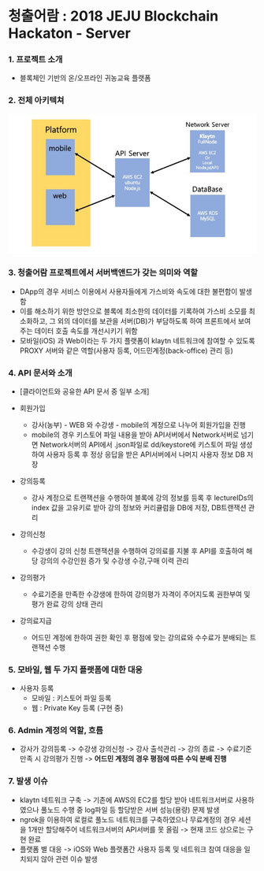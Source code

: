 # 청출어람 : 2018 JEJU Blockchain Hackaton - Server

### 1. 프로젝트 소개

- 블록체인 기반의 온/오프라인 귀농교육 플랫폼

### 2. 전체 아키텍쳐

![architecture](./uploads/architecture.jpg)

### 3. 청출어람 프로젝트에서 서버백앤드가 갖는 의미와 역할

- DApp의 경우 서비스 이용에서 사용자들에게 가스비와 속도에 대한 불편함이 발생함
- 이를 해소하기 위한 방안으로 블록에 최소한의 데이터를 기록하여 가스비 소모를 최소화하고, 그 외의 데이터를 보관을 서버(DB)가 부담하도록 하여 프론트에서 보여주는 데이터 호출 속도를 개선시키기 위함
- 모바일(iOS) 과 Web이라는 두 가지 플랫폼이 klaytn 네트워크에 참여할 수 있도록 PROXY 서버와 같은 역할(사용자 등록, 어드민계정(back-office) 관리 등)

### 4. API 문서와 소개

- [클라이언트와 공유한 API 문서 중 일부 소개]

* 회원가입

  - 강사(농부) - WEB 와 수강생 - mobile의 계정으로 나누어 회원가입을 진행
  - mobile의 경우 키스토어 파일 내용을 받아 API서버에서 Network서버로 넘기면 Network서버의 API에서 .json파일로 dd/keystore에 키스토어 파일 생성하여 사용자 등록 후 정상 응답을 받은 API서버에서 나머지 사용자 정보 DB 저장

* 강의등록

  - 강사 계정으로 트랜잭션을 수행하여 블록에 강의 정보를 등록 후 lectureIDs의 index 값을 고유키로 받아 강의 정보와 커리큘럼을 DB에 저장, DB트랜잭션 관리

* 강의신청

  - 수강생이 강의 신청 트랜잭션을 수행하여 강의료를 지불 후 API를 호출하여 해당 강의의 수강인원 증가 및 수강생 수강,구매 이력 관리

* 강의평가

  - 수료기준을 만족한 수강생에 한하여 강의평가 자격이 주어지도록 권한부여 및 평가 완료 강의 상태 관리

* 강의료지급

  - 어드민 계정에 한하여 권한 확인 후 평점에 맞는 강의료와 수수료가 분배되는 트랜잭션 수행

### 5. 모바일, 웹 두 가지 플랫폼에 대한 대응

- 사용자 등록
  - 모바일 : 키스토어 파일 등록
  - 웹 : Private Key 등록 (구현 중)

### 6. Admin 계정의 역할, 흐름

- 강사가 강의등록 -> 수강생 강의신청 -> 강사 출석관리 -> 강의 종료 -> 수료기준 만족 시 강의평가 진행 ->
  **어드민 계정의 경우 평점에 따른 수익 분배 진행**

### 7. 발생 이슈

- klaytn 네트워크 구축 -> 기존에 AWS의 EC2를 할당 받아 네트워크서버로 사용하였으나 풀노드 수행 중 log파일 등 할당받은 서버 성능(용량) 문제 발생
- ngrok을 이용하여 로컬로 풀노드 네트워크를 구축하였으나 무료계정의 경우 세션을 1개만 할당해주어 네트워크서버의 API서버를 못 올림 -> 현재 코드 상으로는 구현 완료
- 플랫폼 별 대응 -> iOS와 Web 플랫폼간 사용자 등록 및 네트워크 참여 대응을 일치되지 않아 관련 이슈 발생
